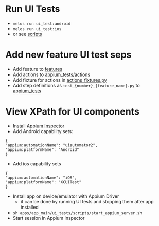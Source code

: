 # Run UI Tests
* `melos run ui_test:android`
* `melos run ui_test:ios`
* or see [scripts](scripts)

# Add new feature UI test seps
* Add feature to [features](features)
* Add actions to [appium_tests/actions](appium_tests/actions)
* Add fixture for actions in [actions_fixtures.py](appium_tests/actions/actions_fixtures.py)
* Add step definitions as `test_{number}_{feature_name}.py` to [appium_tests](appium_tests)

# View XPath for UI components
* Install [Appium Inspector](https://github.com/appium/appium-inspector)
* Add Android capability sets:
```
{
"appium:automationName": "uiautomator2",
"appium:platformName": "Android"
}
```
* Add ios capability sets
```
{
"appium:automationName": "iOS",
"appium:platformName": "XCUITest"
}
```
* Install app on device/emulator with Appium Driver
  * it can be done by running UI tests and stopping them after app installed
* `sh apps/app_main/ui_tests/scripts/start_appium_server.sh`
* Start session in Appium Inspector
